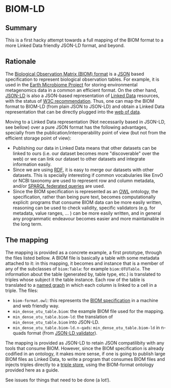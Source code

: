 BIOM-LD
=======

Summary
-------

This is a first hacky attempt towards a full mapping of the BIOM format to a more Linked Data friendly JSON-LD format, and beyond. 

Rationale
---------

The [Biological Observation Matrix (BIOM) format](http://biom-format.org/) is a [JSON](http://en.wikipedia.org/wiki/JSON) based specification to represent biological observation tables. For example, it is used in the [Earth Microbiome Project](http://www.earthmicrobiome.org/) for storing environmental metagenomics data in a common an efficient format. On the other hand, [JSON-LD](http://json-ld.org/) is also a JSON-based representation of [Linked Data](http://en.wikipedia.org/wiki/Linked_data) resources, with the status of [W3C recommendation](http://www.w3.org/standards/faq#std). Thus, one can map the BIOM format to BIOM-LD (from plain JSON to JSON-LD) and obtain a Linked Data representation that can be directly plugged into the [web of data](http://lod-cloud.net/).  

Moving to a Linked Data representation (Not necessarily based in JSON-LD, see bellow) over a pure JSON format has the following advantages, specially from the publication/interoperability point of view (but not from the efficient storage point of view):

* Publishing our data in Linked Data means that other datasets can be linked to ours (i.e. our dataset becomes more "discoverable" over the web) or we can link our dataset to other datasets and integrate information easily. 
* Since we are using [RDF](http://www.w3.org/standards/techs/rdf#w3c_all), it is easy to merge our datasets with other datasets. This is specially interesting if common vocabularies like EnvO or NCBI taxonomy are used to represent row and column metadata, and/or [SPARQL federated queries](http://www.w3.org/TR/sparql11-federated-query/) are used.
* Since the BIOM specification is represented as an [OWL](http://www.w3.org/standards/techs/owl#w3c_all) ontology, the specification, rather than being pure text, becomes computationally explicit: programs that consume BIOM data can be more easily written, reasoning can be used to check validity, specific validators (e.g. for metadata, value ranges, ... ) can be more easily written, and in general any programmatic endeavour becomes easier and more maintainable in the long term.

The mapping
-----------

The mapping is provided as a concrete example, a first prototype, through the files listed bellow. A BIOM file is basically a table with some metadata attached to it: in this mapping, it becomes and instance that is a member of any of the subclasses of `biom:Table`: for example `biom:OTUTable`. The information about the table (generated by, table type, etc.) is translated to triples whose subject it the table instance. Each row of the table is translated to a [named graph](http://en.wikipedia.org/wiki/Named_graph) in which each column is linked to a cell in a triple. The files:

* `biom-format.owl`: this represents the [BIOM specification](http://biom-format.org/documentation/format_versions/biom-1.0.html) in a machine and web friendly way.
* `min_dense_otu_table.biom`: the example BIOM file used for the mapping.
* `min_dense_otu_table.biom-ld`: the translation of `min_dense_otu_table.biom` into JSON-LD.
* `min_dense_otu_table.biom-ld.n-qads`: `min_dense_otu_table.biom-ld` in n-quads format (from [JSON-LD validator](http://json-ld.org/playground/)).

The mapping is provided as JSON-LD to retain JSON compatilibity with any tools that consume BIOM. However, since the BIOM specification is already codified in an ontology, it makes more sense, if one is going to publish large BIOM files as Linked Data, to write a program that consumes BIOM files and injects triples directly to a [triple store](http://en.wikipedia.org/wiki/Triplestore), using the BIOM-format ontology provided here as a guide.

See issues for things that need to be done (a lot!).



